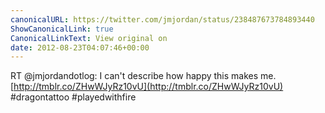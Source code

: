 ```yaml
---
canonicalURL: https://twitter.com/jmjordan/status/238487673784893440
ShowCanonicalLink: true
CanonicalLinkText: View original on
date: 2012-08-23T04:07:46+00:00
---
```

RT @jmjordandotlog: I can't describe how happy this makes me. [http://tmblr.co/ZHwWJyRz10vU](http://tmblr.co/ZHwWJyRz10vU) #dragontattoo #playedwithfire